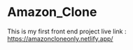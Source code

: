 # Amazon_Clone

This is my first front end project
live link : https://amazoncloneonly.netlify.app/
